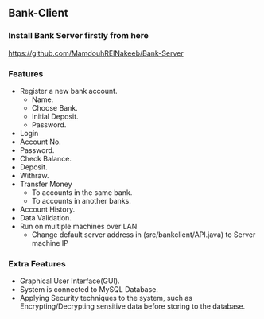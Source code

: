 ## Bank-Client

### Install Bank Server firstly from here
https://github.com/MamdouhRElNakeeb/Bank-Server

### Features
- Register a new bank account.
  - Name.
  - Choose Bank.
  - Initial Deposit.
  - Password.
-  Login
  - Account No.
  - Password.
- Check Balance.
- Deposit.
- Withraw.
- Transfer Money
  - To accounts in the same bank.
  - To accounts in another banks.
- Account History.
- Data Validation.
- Run on multiple machines over LAN
  - Change default server address in (src/bankclient/API.java) to Server machine IP
  
 ### Extra Features
 - Graphical User Interface(GUI).
 - System is connected to MySQL Database.
 - Applying Security techniques to the system, such as Encrypting/Decrypting
sensitive data before storing to the database.
